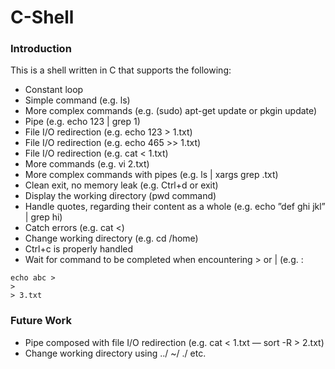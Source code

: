 # C-Shell

### Introduction
This is a shell written in C that supports the following:
- Constant loop
- Simple command (e.g. ls)
- More complex commands (e.g. (sudo) apt-get update or pkgin update) 
- Pipe (e.g. echo 123 | grep 1)
- File I/O redirection (e.g. echo 123 \> 1.txt)
- File I/O redirection (e.g. echo 465 \>\> 1.txt)
- File I/O redirection (e.g. cat < 1.txt)
- More commands (e.g. vi 2.txt)
- More complex commands with pipes (e.g. ls | xargs grep .txt)
- Clean exit, no memory leak (e.g. Ctrl+d or exit)
- Display the working directory (pwd command)
- Handle quotes, regarding their content as a whole (e.g. echo ”def ghi jkl” | grep hi)
- Catch errors (e.g. cat <)
- Change working directory (e.g. cd /home) 
- Ctrl+c is properly handled
- Wait for command to be completed when encountering > or | (e.g. :
 ```
 echo abc >
 >
 > 3.txt
 ```

### Future Work

- Pipe composed with file I/O redirection (e.g. cat < 1.txt — sort -R > 2.txt) 
- Change working directory using ../ ~/ ./ etc.
